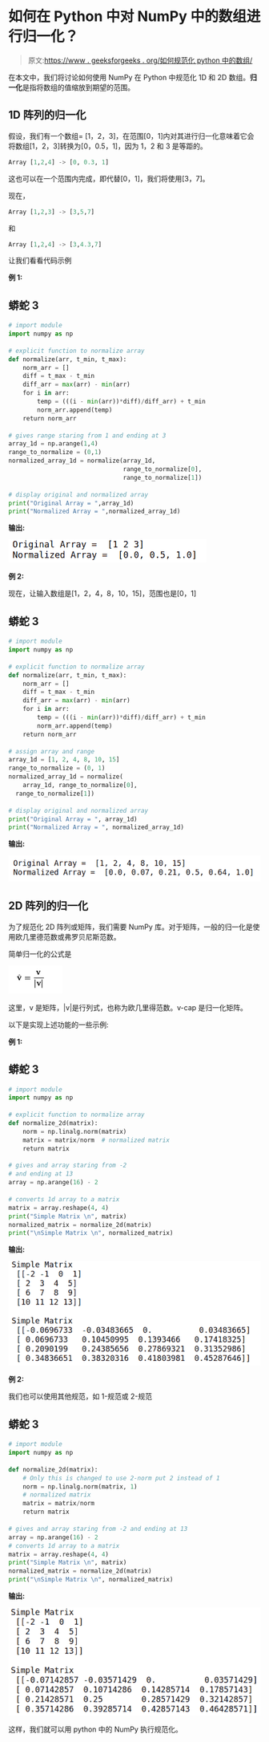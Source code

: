 # 如何在 Python 中对 NumPy 中的数组进行归一化？

> 原文:[https://www . geeksforgeeks . org/如何规范化 python 中的数组/](https://www.geeksforgeeks.org/how-to-normalize-an-array-in-numpy-in-python/)

在本文中，我们将讨论如何使用 NumPy 在 Python 中规范化 1D 和 2D 数组。**归一化**是指将数组的值缩放到期望的范围。

## 1D 阵列的归一化

假设，我们有一个数组= [1，2，3]，在范围[0，1]内对其进行归一化意味着它会将数组[1，2，3]转换为[0，0.5，1]，因为 1，2 和 3 是等距的。

```py
Array [1,2,4] -> [0, 0.3, 1]
```

这也可以在一个范围内完成，即代替[0，1]，我们将使用[3，7]。

现在，

```py
Array [1,2,3] -> [3,5,7]
```

和

```py
Array [1,2,4] -> [3,4.3,7]
```

让我们看看代码示例

**例 1:**

## 蟒蛇 3

```py
# import module
import numpy as np

# explicit function to normalize array
def normalize(arr, t_min, t_max):
    norm_arr = []
    diff = t_max - t_min
    diff_arr = max(arr) - min(arr)    
    for i in arr:
        temp = (((i - min(arr))*diff)/diff_arr) + t_min
        norm_arr.append(temp)
    return norm_arr

# gives range staring from 1 and ending at 3  
array_1d = np.arange(1,4) 
range_to_normalize = (0,1)
normalized_array_1d = normalize(array_1d, 
                                range_to_normalize[0], 
                                range_to_normalize[1])

# display original and normalized array
print("Original Array = ",array_1d)
print("Normalized Array = ",normalized_array_1d)
```

**输出:**

![](img/b56b86560983fc4df40e61457179beb2.png)

**例 2:**

现在，让输入数组是[1，2，4，8，10，15]，范围也是[0，1]

## 蟒蛇 3

```py
# import module
import numpy as np

# explicit function to normalize array
def normalize(arr, t_min, t_max):
    norm_arr = []
    diff = t_max - t_min
    diff_arr = max(arr) - min(arr)
    for i in arr:
        temp = (((i - min(arr))*diff)/diff_arr) + t_min
        norm_arr.append(temp)
    return norm_arr

# assign array and range
array_1d = [1, 2, 4, 8, 10, 15]
range_to_normalize = (0, 1)
normalized_array_1d = normalize(
    array_1d, range_to_normalize[0], 
  range_to_normalize[1])

# display original and normalized array
print("Original Array = ", array_1d)
print("Normalized Array = ", normalized_array_1d)
```

**输出:**

![](img/646cbf4550e4f2dd1b12153565b31ea8.png)

## 2D 阵列的归一化

为了规范化 2D 阵列或矩阵，我们需要 NumPy 库。对于矩阵，一般的归一化是使用欧几里德范数或弗罗贝尼斯范数。

简单归一化的公式是

![](img/97b3d882c2811d588b3cee66719f2fd6.png)

这里，v 是矩阵，|v|是行列式，也称为欧几里得范数。v-cap 是归一化矩阵。

以下是实现上述功能的一些示例:

**例 1:**

## 蟒蛇 3

```py
# import module
import numpy as np

# explicit function to normalize array
def normalize_2d(matrix):
    norm = np.linalg.norm(matrix)
    matrix = matrix/norm  # normalized matrix
    return matrix

# gives and array staring from -2
# and ending at 13
array = np.arange(16) - 2

# converts 1d array to a matrix
matrix = array.reshape(4, 4)
print("Simple Matrix \n", matrix)
normalized_matrix = normalize_2d(matrix)
print("\nSimple Matrix \n", normalized_matrix)
```

**输出:**

![](img/27e313d82cf5a42e6e63897e44e897d7.png)

**例 2:**

我们也可以使用其他规范，如 1-规范或 2-规范

## 蟒蛇 3

```py
# import module
import numpy as np

def normalize_2d(matrix):
    # Only this is changed to use 2-norm put 2 instead of 1
    norm = np.linalg.norm(matrix, 1)
    # normalized matrix
    matrix = matrix/norm  
    return matrix

# gives and array staring from -2 and ending at 13
array = np.arange(16) - 2  
# converts 1d array to a matrix
matrix = array.reshape(4, 4)  
print("Simple Matrix \n", matrix)
normalized_matrix = normalize_2d(matrix)
print("\nSimple Matrix \n", normalized_matrix)
```

**输出:**

![](img/6e51594e8b9cd8f7d28b7b817459622a.png)

这样，我们就可以用 python 中的 NumPy 执行规范化。
